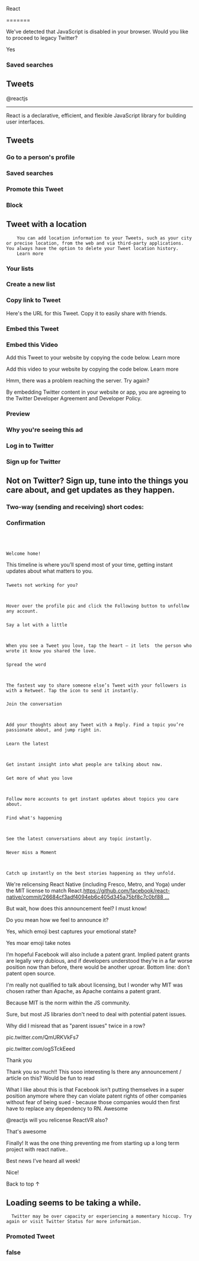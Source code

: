 
React

=======

We've detected that JavaScript is disabled in your browser. Would you like to proceed to legacy Twitter?

Yes

### Saved searches

Tweets
------



@reactjs


------------

React is a declarative, efficient, and flexible JavaScript library for building user interfaces.

Tweets
------

### Go to a person's profile

### Saved searches

### Promote this Tweet

### Block

Tweet with a location
---------------------


        You can add location information to your Tweets, such as your city or precise location, from the web and via third-party applications. You always have the option to delete your Tweet location history.
        Learn more


### Your lists

### Create a new list

### 

### Copy link to Tweet

Here's the URL for this Tweet. Copy it to easily share with friends.

### Embed this Tweet

### Embed this Video

Add this Tweet to your website by copying the code below. Learn more

Add this video to your website by copying the code below. Learn more

Hmm, there was a problem reaching the server. Try again?

By embedding Twitter content in your website or app, you are agreeing to the Twitter Developer Agreement and Developer Policy.

### Preview

### Why you're seeing this ad

### Log in to Twitter

### Sign up for Twitter

Not on Twitter? Sign up, tune into the things you care about, and get updates as they happen.
---------------------------------------------------------------------------------------------

### Two-way (sending and receiving) short codes:

### Confirmation

###  

### 

    Welcome home!
  

This timeline is where you’ll spend most of your time, getting instant updates about what matters to you.

### 

    Tweets not working for you?
  


    Hover over the profile pic and click the Following button to unfollow any account.
  

### 

    Say a lot with a little
  


    When you see a Tweet you love, tap the heart — it lets  the person who wrote it know you shared the love.
  

### 

    Spread the word
  


    The fastest way to share someone else’s Tweet with your followers is with a Retweet. Tap the icon to send it instantly.
  

### 

    Join the conversation
  


    Add your thoughts about any Tweet with a Reply. Find a topic you’re passionate about, and jump right in.
  

### 

    Learn the latest
  


    Get instant insight into what people are talking about now.
  

### 

    Get more of what you love
  


    Follow more accounts to get instant updates about topics you care about.
  

### 

    Find what's happening
  


    See the latest conversations about any topic instantly.
  

### 

    Never miss a Moment
  


    Catch up instantly on the best stories happening as they unfold.
  

We're relicensing React Native (including Fresco, Metro, and Yoga) under the MIT license to match React.https://github.com/facebook/react-native/commit/26684cf3adf4094eb6c405d345a75bf8c7c0bf88 …

But wait, how does this announcement feel? I must know!

Do you mean how we feel to announce it?

Yes, which emoji best captures your emotional state?

Yes moar emoji  take notes

I’m hopeful Facebook will also include a patent grant. Implied patent grants are legally very dubious, and if developers understood they’re in a far worse position now than before, there would be another uproar. Bottom line: don’t patent open source.

I'm really not qualified to talk about licensing, but I wonder why MIT was chosen rather than Apache, as Apache contains a patent grant.

Because MIT is the norm within the JS community.

Sure, but most JS libraries don't need to deal with potential patent issues.

Why did I misread that as "parent issues" twice in a row?

pic.twitter.com/QmURKVkFs7

pic.twitter.com/ogSTckEeed

Thank you

Thank you so much!! This sooo interesting  Is there any announcement / article on this? Would be fun to read

What I like about this is that Facebook isn’t putting themselves in a super position anymore where they can violate patent rights of other companies without fear of being sued - because those companies would then first have to replace any dependency to RN. Awesome 

@reactjs will you relicense ReactVR also?

That's awesome 

Finally! It was the one thing preventing me from starting up a long term project with react native..

Best news I’ve heard all week!

Nice!




Back to top ↑

Loading seems to be taking a while.
-----------------------------------


      Twitter may be over capacity or experiencing a momentary hiccup. Try again or visit Twitter Status for more information.
    

### Promoted Tweet

### false